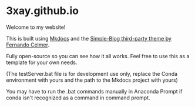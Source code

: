 # 3xay.github.io

Welcome to my website!

This is built using [Mkdocs](https://mkdocs.org)
and the [Simple-Blog third-party theme by Fernando Celmer](https://github.com/FernandoCelmer/mkdocs-simple-blog).

Fully open-source so you can see how it all works.
Feel free to use this as a template for your own needs.

(The testServer.bat file is for development use only, replace the
Conda environment with yours and the path to the Mkdocs project with yours)

You may have to run the .bat commands manually in Anaconda Prompt if conda isn't recognized as a command in command prompt.